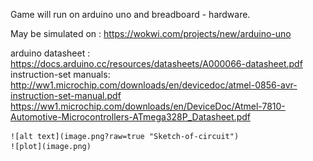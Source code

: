 Game will run on arduino uno and breadboard - hardware.

May be simulated on :
    https://wokwi.com/projects/new/arduino-uno

arduino datasheet : 
    https://docs.arduino.cc/resources/datasheets/A000066-datasheet.pdf
instruction-set manuals:
    http://ww1.microchip.com/downloads/en/devicedoc/atmel-0856-avr-instruction-set-manual.pdf
    https://ww1.microchip.com/downloads/en/DeviceDoc/Atmel-7810-Automotive-Microcontrollers-ATmega328P_Datasheet.pdf

    ![alt text](image.png?raw=true "Sketch-of-circuit")
    ![plot](image.png)
    
